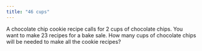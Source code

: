 ```yaml
---
title: "46 cups"
---
```

A chocolate chip cookie recipe calls for 2 cups of chocolate chips. You want to make 23 recipes for a bake sale. How many cups of chocolate chips will be needed to make all the cookie recipes?

